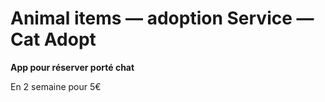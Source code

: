 Animal items — adoption Service — Cat Adopt
===

**App pour réserver porté chat**

En 2 semaine pour 5€